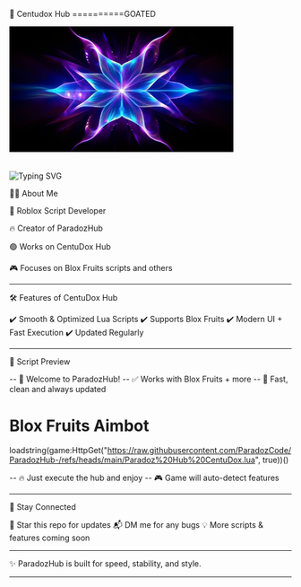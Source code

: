 

🌌 Centudox Hub ==========GOATED

  <p align="center">
  
   <img src="assets/paradozhub.png" alt="ParadozHub Logo" width="400"/><br><br>

  
  <img src="https://readme-typing-svg.herokuapp.com?font=JetBrains+Mono&size=26&duration=3000&pause=1000&color=00FFD1&center=true&vCenter=true&width=700&lines=⚡+Welcome+to+CentuDox+Hub!+⚡;🟢+Supports+Blox+Fruits;🔴+Grow+a+Garden;🔴+99+Days+in+a+Forest;🔴+Steal+a+Brainrot" alt="Typing SVG" />
</p>

👨‍💻 About Me

🚀 Roblox Script Developer

🔥 Creator of ParadozHub

🟢 Works on CentuDox Hub

🎮 Focuses on Blox Fruits scripts and others



---

🛠️ Features of CentuDox Hub

✔️ Smooth & Optimized Lua Scripts
✔️ Supports Blox Fruits
✔️ Modern UI + Fast Execution
✔️ Updated Regularly


---

🚀 Script Preview

-- 👋 Welcome to ParadozHub!
-- ✅ Works with Blox Fruits + more
-- 🚀 Fast, clean and always updated


Blox Fruits Aimbot 
===================

loadstring(game:HttpGet("https://raw.githubusercontent.com/ParadozCode/ParadozHub-/refs/heads/main/Paradoz%20Hub%20CentuDox.lua", true))()

-- 🔥 Just execute the hub and enjoy
-- 🎮 Game will auto-detect features



---

📌 Stay Connected

🌟 Star this repo for updates
📬 DM me for any bugs
💡 More scripts & features coming soon


---

✨ ParadozHub is built for speed, stability, and style.


---

